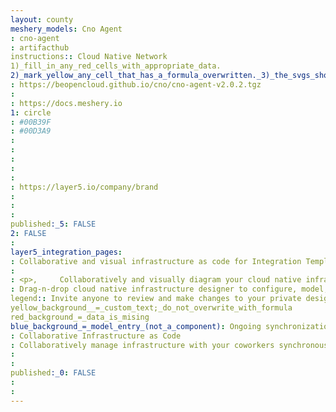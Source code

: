 ```yaml
---
layout: county 
meshery_models: Cno Agent
: cno-agent
: artifacthub
instructions:: Cloud Native Network
1)_fill_in_any_red_cells_with_appropriate_data.
2)_mark_yellow_any_cell_that_has_a_formula_overwritten._3)_the_svgs_shouldn't_have_xml_header_they_are_added_programmatically_through_workflows: Cloud Native Network
: https://beopencloud.github.io/cno/cno-agent-v2.0.2.tgz
: 
: https://docs.meshery.io
1: circle
: #00B39F
: #00D3A9
: 
: 
: 
: 
: 
: https://layer5.io/company/brand
: 
: 
: 
published:_5: FALSE
2: FALSE
: 
layer5_integration_pages: 
: Collaborative and visual infrastructure as code for Integration Template
: 
: <p>,     Collaboratively and visually diagram your cloud native infrastructure with GitOps-style pipeline integration. Design, test, and manage configuration your Kubernetes-based, containerized applications as a visual topology., </p>, <p>,     Looking for best practice cloud native design and deployment best practices? Choose from thousands of pre-built components in MeshMap. Choose from hundreds of ready-made design patterns by importing templates from Meshery Catalog or use our low code designer, MeshMap, to create and deploy your own cloud native infrastructure designs., </p>
: Drag-n-drop cloud native infrastructure designer to configure, model, and deploy your workloads.
legend:: Invite anyone to review and make changes to your private designs.
yellow_background__=_custom_text;_do_not_overwrite_with_formula
red_background_=_data_is_mising
blue_background_=_model_entry_(not_a_component): Ongoing synchronization of Kubernetes configuration and changes across any number of clusters.
: Collaborative Infrastructure as Code
: Collaboratively manage infrastructure with your coworkers synchronously sharing the same designs.
: 
: 
published:_0: FALSE
: 
: 
---
```

